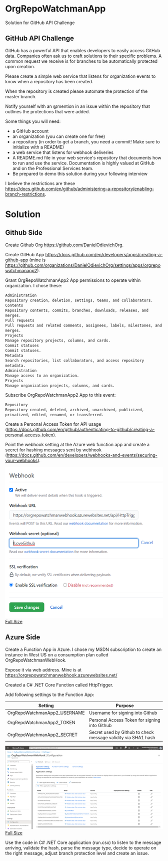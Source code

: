 # OrgRepoWatchmanApp
Solution for GitHub API Challenge

## GitHub API Challenge
GitHub has a powerful API that enables developers to easily access GitHub data. Companies often ask us to craft solutions to their specific problems. A common request we receive is for branches to be automatically protected upon creation.

Please create a simple web service that listens for organization events to know when a repository has been created. 

When the repository is created please automate the protection of the master branch. 

Notify yourself with an @mention in an issue within the repository that outlines the protections that were added.

Some things you will need:

* a GitHub account
* an organization (you can create one for free)
* a repository (in order to get a branch, you need a commit! Make sure to initialize with a README)
* a web service that listens for webhook deliveries
* A README.md file in your web service's repository that documents how to run and use the service. Documentation is highly valued at GitHub and on the Professional Services team.
* Be prepared to demo this solution during your following interview

I believe the restrictions are these https://docs.github.com/en/github/administering-a-repository/enabling-branch-restrictions.

# Solution

## Github Side
Create Github Org https://github.com/DanielOdievichOrg.

Create GitHub App https://docs.github.com/en/developers/apps/creating-a-github-app (mine is https://github.com/organizations/DanielOdievichOrg/settings/apps/orgrepowatchmanapp2).

Grant OrgRepoWatchmanApp2 App permissions to operate within organization. I chose these:

	Administration 
	Repository creation, deletion, settings, teams, and collaborators.
	Contents 
	Repository contents, commits, branches, downloads, releases, and merges.
	Pull requests 
	Pull requests and related comments, assignees, labels, milestones, and merges.
	Projects 
	Manage repository projects, columns, and cards.
	Commit statuses 
	Commit statuses.
	Metadata 
    Search repositories, list collaborators, and access repository metadata.
    Administration 
	Manage access to an organization.
    Projects 
    Manage organization projects, columns, and cards.

Subscribe OrgRepoWatchmanApp2 App to this event:
    
    Repository
    Repository created, deleted, archived, unarchived, publicized, privatized, edited, renamed, or transferred.

Create a Personal Access Token for API usage (https://docs.github.com/en/github/authenticating-to-github/creating-a-personal-access-token).

Point the webhook setting at the Azure web function app and create a secret for hashing messages sent by webhook (https://docs.github.com/en/developers/webhooks-and-events/securing-your-webhooks).

![](docs/GitHubWebHook.png?raw=true)
[Full Size](docs/GitHubWebHook.png?raw=true)

## Azure Side
Create a Function App in Azure. I chose my MSDN subscription to create an instance in West US on a consumption plan called OrgRepoWatchmanWebHook.

Expose it via web address. Mine is at https://orgrepowatchmanwebhook.azurewebsites.net/

Created a C# .NET Core Function called HttpTrigger.

Add following settings to the Function App:

Setting | Purpose
-- | -- 
OrgRepoWatchmanApp2_USERNAME | Username for signing into Github
OrgRepoWatchmanApp2_TOKEN | Personal Access Token for signing into Github
OrgRepoWatchmanApp2_SECRET | Secret used by Github to check message validity via SHA1 hash

![](docs/AzureWebSiteSettings.png?raw=true)
[Full Size](docs/AzureWebSiteSettings.png?raw=true)

Use the code in C# .NET Core application (run.csx) to listen to the message arriving, validate the hash, parse the message type, decide to operate on the right message, adjust branch protection level and create an issue.
